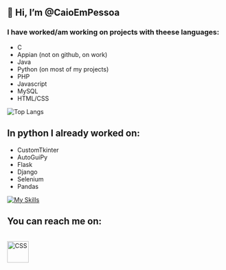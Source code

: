 ## 👋 Hi, I’m @CaioEmPessoa

### I have worked/am working on projects with theese languages:
 - C
 - Appian (not on github, on work)
 - Java
 - Python (on most of my projects)
 - PHP
 - Javascript
 - MySQL
 - HTML/CSS

![Top Langs](https://github-readme-stats.vercel.app/api/top-langs/?username=caioempessoa&layout=compact&theme=cobalt)


## In python I already worked on:
  * CustomTkinter
  * AutoGuiPy
  * Flask
  * Django
  * Selenium
  * Pandas

[![My Skills](https://skillicons.dev/icons?i=py,flask,django,selenium,vscode,azure,js,html,css,mysql,github,git)](https://skillicons.dev)

## You can reach me on:

<br>
<a href="https://www.linkedin.com/in/caio-polonio-848b94218"><img width="50" src="https://skillicons.dev/icons?i=linkedin" alt="CSS" title="Linkedin"/>  </a>
